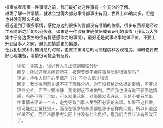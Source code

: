 指责或者斥责一件事情之前，我们最好对这件事有一个充分的了解。  
越发了解一件事情，就越会觉得大部分事情都事出有因，世界上sb确实多，但是也并没有那么多sb。  
最近遇到了很多事情，感觉身边的很多传言都没有准确的依据，很多东西都是经过主观臆断之后的以讹传讹。如果是一件没有准确依据或者证明的事情（我认为大多集中于身边发生的很有情感感染力的事情），最好还是就事论事地做评价，不要上升到当事人如何，避免使情感更加偏激。  
在我们接受和传播消息的时候，也要注重消息的可信程度和客观程度。同时也要做好心理准备，事情很可能会有反转。

> 评论：事实上，很少有人真正做到理性分析  
> 回复：所以这就是问题所在，被带节奏不会在事后觉得很难受吗？  
> 评论：很多人碍于心里尊严（?）不会去承认错误  
> 回复：我觉得问题关键不在于理性分析，对于没有绝对依据的事情，不奢求理性分析，但至少要冷静，我觉得这不难做到。而且我也没有说不要表达情感，冷静不等于沉默，可以就事论事，对事情发表评论，但是不要只凭借一件事情来评论一个人，避免导致当事人受到不必要的麻烦。如果不这样做，很可能就会冤枉别人，而现在很多的矛盾都是源于这样的问题。所以知道这样做不好，而且冷静思考实际上并没有什么负担，那我们当然应该有所改正了。
